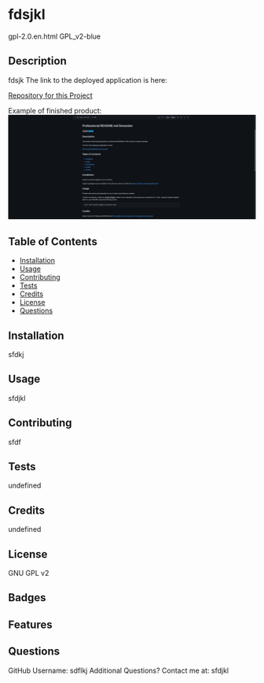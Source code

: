 
# fdsjkl
gpl-2.0.en.html
GPL_v2-blue

## Description
fdsjk
The link to the deployed application is here:

[Repository for this Project](dfskj)

Example of finished product:
![Finished Mock Up](./assets/images/testscreenshot.png)

## Table of Contents
* [Installation](#installation)
* [Usage](#usage)
* [Contributing](#contributing)
* [Tests](#tests)
* [Credits](#credits)
* [License](#license)
* [Questions](#questions)

## Installation
sfdkj

## Usage
sfdjkl

## Contributing
sfdf
    
## Tests
undefined
    
## Credits
undefined
    
## License
GNU GPL v2
    
## Badges

## Features

## Questions

GitHub Username:
sdflkj
Additional Questions?  Contact me at:
sfdjkl

